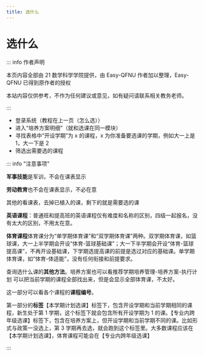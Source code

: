 ```yaml
---
title: 选什么
---
```


# 选什么

::: info 作者声明

本页内容全部由 21 数学科学学院提供，由 Easy-QFNU 作者加以整理，Easy-QFNU 已得到原作者的授权

本站内容仅供参考，不作为任何建议或意见，如有疑问请联系相关教务老师。

:::

- 登录系统（教程在上一页（怎么选））
- 进入“培养方案明细”（就和选课在同一模块）
- 寻找表格中“开设学期”为 x 的课程，x 为你准备要选课的学期，例如大一上是 1，大一下是 2
- 筛选出需要选的课程

::: info "注意事项"

<p><strong>军事技能</strong>是军训，不会在课表显示</p>

<p><strong>劳动教育</strong>也不会在课表显示，不必在意</p>

<p>其他的看课表，去掉已植入的课，剩下的就是需要选的课</p>

<p><strong>英语课程</strong>：普通班和提高班的英语课程仅有难度和名称的区别，四级一起报名，没有太大的区别，不用太在意。</p>

<p><strong>体育课程</strong>体育课分为“单学期体育课”和“双学期体育课”两种。双学期体育课，如篮球课，大一上半学期会开设“体育-篮球基础课”；大一下半学期会开设“体育-篮球提高课”，不再开设基础课，下学期选提高课的前提是选过对应的基础课。单学期体育课，如“体育-体适能”，没有任何衔接和前提要求。</p>

<p>查询选什么课的<strong>其他方法</strong>。培养方案也可以看推荐学期培养管理-培养方案-执行计划 可以把当前学期的课程全部找出来，但是会显示全部体育课，不太好。</p>

<p>这一部分可以看各个课程的<strong>课程编号</strong>。</p>

<p>第一部分的<strong>标签</strong>【本学期计划选课】标签下，包含开设学期和当前学期相同的课程，新生处于第 1 学期，这个标签下就会包含所有开设学期为 1 的课。【专业内跨年级选课】标签下，包含在培养方案上，但开设学期和当前学期不同的课。比如形式与政策一没选上，第 3 学期再去选，就会跑到这个标签里。大多数课程应该在【本学期计划选课】，体育课程可能会在【专业内跨年级选课】</p>

:::
